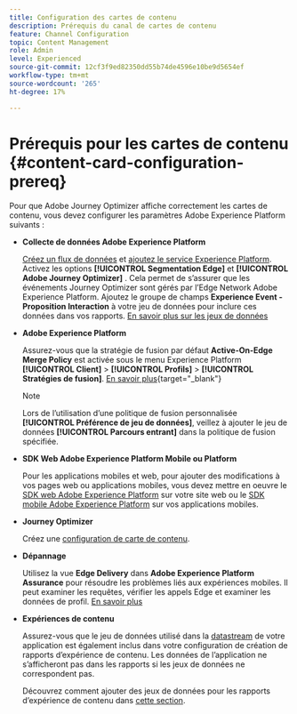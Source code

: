```yaml
---
title: Configuration des cartes de contenu
description: Prérequis du canal de cartes de contenu
feature: Channel Configuration
topic: Content Management
role: Admin
level: Experienced
source-git-commit: 12cf3f9ed82350dd55b74de4596e10be9d5654ef
workflow-type: tm+mt
source-wordcount: '265'
ht-degree: 17%

---
```


# Prérequis pour les cartes de contenu {#content-card-configuration-prereq}

Pour que Adobe Journey Optimizer affiche correctement les cartes de contenu, vous devez configurer les paramètres Adobe Experience Platform suivants :

* **Collecte de données Adobe Experience Platform**

  [Créez un flux de données](https://experienceleague.adobe.com/en/docs/experience-platform/datastreams/configure) et [ajoutez le service Experience Platform](https://experienceleague.adobe.com/en/docs/experience-platform/datastreams/configure#aep). Activez les options **[!UICONTROL Segmentation Edge]** et **[!UICONTROL Adobe Journey Optimizer]** . Cela permet de s’assurer que les événements Journey Optimizer sont gérés par l’Edge Network Adobe Experience Platform.
Ajoutez le groupe de champs **Experience Event - Proposition Interaction** à votre jeu de données pour inclure ces données dans vos rapports. [En savoir plus sur les jeux de données](https://experienceleague.adobe.com/en/docs/experience-platform/datastreams/configure)

* **Adobe Experience Platform**

  Assurez-vous que la stratégie de fusion par défaut **Active-On-Edge Merge Policy** est activée sous le menu Experience Platform **[!UICONTROL Client]** > **[!UICONTROL Profils]** > **[!UICONTROL Stratégies de fusion]**. [En savoir plus](https://experienceleague.adobe.com/docs/experience-platform/profile/merge-policies/ui-guide.html?lang=fr#configure){target="_blank"}

  >[!NOTE]
  >
  >Lors de l’utilisation d’une politique de fusion personnalisée **[!UICONTROL Préférence de jeu de données]**, veillez à ajouter le jeu de données **[!UICONTROL Parcours entrant]** dans la politique de fusion spécifiée.

* **SDK Web Adobe Experience Platform Mobile ou Platform**

  Pour les applications mobiles et web, pour ajouter des modifications à vos pages web ou applications mobiles, vous devez mettre en oeuvre le [SDK web Adobe Experience Platform](https://experienceleague.adobe.com/fr/docs/platform-learn/implement-web-sdk/overview) sur votre site web ou le [SDK mobile Adobe Experience Platform](https://developer.adobe.com/client-sdks/home/) sur vos applications mobiles.

* **Journey Optimizer**

  Créez une [configuration de carte de contenu](#content-card-configuration).

* **Dépannage**

  Utilisez la vue **Edge Delivery** dans **Adobe Experience Platform Assurance** pour résoudre les problèmes liés aux expériences mobiles. Il peut examiner les requêtes, vérifier les appels Edge et examiner les données de profil. [En savoir plus](https://experienceleague.adobe.com/fr/docs/experience-platform/assurance/view/edge-delivery)

* **Expériences de contenu**

  Assurez-vous que le jeu de données utilisé dans la [datastream](https://experienceleague.adobe.com/en/docs/experience-platform/datastreams/overview#_blank) de votre application est également inclus dans votre configuration de création de rapports d’expérience de contenu. Les données de l’application ne s’afficheront pas dans les rapports si les jeux de données ne correspondent pas.

  Découvrez comment ajouter des jeux de données pour les rapports d’expérience de contenu dans [cette section](../content-management/reporting-configuration.md).
